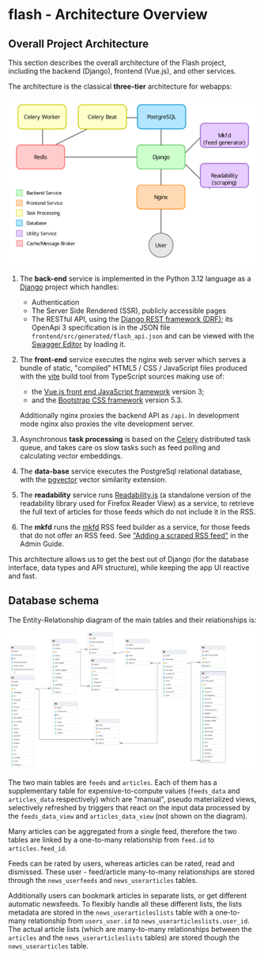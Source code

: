 flash - Architecture Overview
=============================

## Overall Project Architecture

This section describes the overall architecture of the Flash project, including the backend (Django), frontend (Vue.js), and other services. 

The architecture is the classical **three-tier** architecture for webapps:

![architecture](./architecture.png "Architecture")

1. The **back-end** service is implemented in the Python 3.12 language as a [Django](https://www.djangoproject.com/) project which handles:

   - Authentication
   - The Server Side Rendered (SSR), publicly accessible pages
   - The RESTful API, using the [Django REST framework (DRF)](https://www.django-rest-framework.org/); its OpenApi 3 specification is in 
the JSON file `frontend/src/generated/flash_api.json` and can be viewed with the [Swagger Editor](https://editor.swagger.io) by loading it.

2. The **front-end** service executes the nginx web server which serves a bundle of static, "compiled" HTML5 / CSS / JavaScript files produced with the [vite](https://vite.dev/) build tool from TypeScript sources making use of:

   - the [Vue.js front end JavaScript framework](https://vuejs.org/) version 3;
   - and the [Bootstrap CSS framework](https://getbootstrap.com/) version 5.3.

   Additionally nginx proxies the backend API as `/api`. In development mode nginx also proxies the vite development server.

3. Asynchronous **task processing** is based on the [Celery](https://docs.celeryq.dev/en/stable/index.html) distributed task queue, and takes care os slow tasks such as feed polling and calculating vector embeddings.

4. The **data-base** service executes the PostgreSql relational database, with the [pgvector](https://github.com/pgvector/pgvector) vector similarity extension.

5. The **readability** service runs [Readability.js](https://github.com/mozilla/readability) (a standalone version of the readability library used for Firefox Reader View) as a service, to retrieve the full text of articles for those feeds which do not include it in the RSS.

6. The **mkfd** runs the [mkfd](https://github.com/TBosak/mkfd) RSS feed builder as a service, for those feeds that do not offer an RSS feed. See ["Adding a scraped RSS feed"](./ADMIN.md) in the Admin Guide.

This architecture allows us to get the best out of Django (for the database interface, data types and API structure), while keeping the app UI reactive and fast.

## Database schema

The Entity-Relationship diagram of the main tables and their relationships is:

![Entity-Relationship diagram](er-diagram.png)

The two main tables are `feeds` and `articles`. Each of them has a supplementary table for expensive-to-compute values (`feeds_data` and `articles_data` respectively) which are "manual", pseudo materialized views, selectively refreshed by triggers that react on the input data processed by the `feeds_data_view` and `articles_data_view` (not shown on the diagram).

Many articles can be aggregated from a single feed, therefore the two tables are linked by a one-to-many relationship from `feed.id` to `articles.feed_id`.

Feeds can be rated by users, whereas articles can be rated, read and dismissed. These user - feed/article many-to-many relationships are stored through the `news_userfeeds` and `news_userarticles` tables.

Additionally users can bookmark articles in separate lists, or get different automatic newsfeeds. To flexibly handle all these different lists, the lists metadata are stored in the `news_userarticleslists` table with a one-to-many relationship from `users_user.id` to `news_userarticleslists.user_id`. The actual article lists (which are many-to-many relationships between the `articles` and the `news_userarticleslists` tables) are stored though the `news_userarticles` table.
